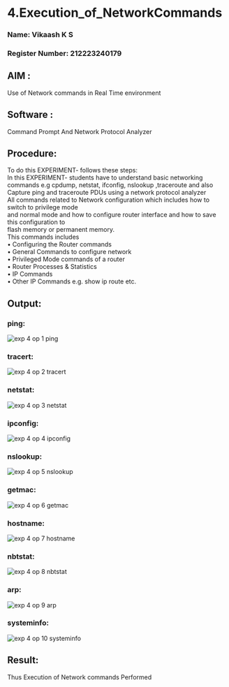 # 4.Execution_of_NetworkCommands
### Name: Vikaash K S
### Register Number: 212223240179
## AIM :
Use of Network commands in Real Time environment
## Software : 
Command Prompt And Network Protocol Analyzer
## Procedure: 
To do this EXPERIMENT- follows these steps:
<BR>
In this EXPERIMENT- students have to understand basic networking commands e.g cpdump, netstat, ifconfig, nslookup ,traceroute and also Capture ping and traceroute PDUs using a network protocol analyzer 
<BR>
All commands related to Network configuration which includes how to switch to privilege mode
<BR>
and normal mode and how to configure router interface and how to save this configuration to
<BR>
flash memory or permanent memory.
<BR>
This commands includes
<BR>
• Configuring the Router commands
<BR>
• General Commands to configure network
<BR>
• Privileged Mode commands of a router 
<BR>
• Router Processes & Statistics
<BR>
• IP Commands
<BR>
• Other IP Commands e.g. show ip route etc.
<BR>

## Output:
### ping:
![exp 4 op 1 ping](https://github.com/user-attachments/assets/e8a273cb-7ca6-4240-9294-1535319df5ad)

### tracert:
![exp 4 op 2 tracert](https://github.com/user-attachments/assets/f55de6c8-061a-4967-902c-41a45ea93021)

### netstat:
![exp 4 op 3 netstat](https://github.com/user-attachments/assets/462ad440-3984-47dd-888f-b2fe68f09840)

### ipconfig:
![exp 4 op 4 ipconfig](https://github.com/user-attachments/assets/e6af3871-6cd5-4f99-98c7-9856045ceb7f)

### nslookup:
![exp 4 op 5 nslookup](https://github.com/user-attachments/assets/68c8227a-5c45-4c60-9e8f-821d0060d4e9)

### getmac:
![exp 4 op 6 getmac](https://github.com/user-attachments/assets/229d813a-d3c2-436b-9447-b7b10ebffaea)

### hostname:
![exp 4 op 7 hostname](https://github.com/user-attachments/assets/ccf68008-8834-4e6b-89d0-2cbfbb3f945f)

### nbtstat:
![exp 4 op 8 nbtstat](https://github.com/user-attachments/assets/9d9e7ec5-a2a5-4476-878a-c43554cc8c5e)

### arp:
![exp 4 op 9 arp](https://github.com/user-attachments/assets/30dc0e10-23e7-4a90-8d13-ec66c41a5817)

### systeminfo:
![exp 4 op 10 systeminfo](https://github.com/user-attachments/assets/98ad935b-6cbb-4136-b515-9065b2395b9b)

## Result:
Thus Execution of Network commands Performed 

